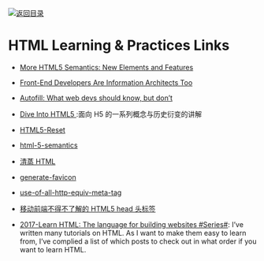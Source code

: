 [![返回目录](https://user-images.githubusercontent.com/5803001/38079637-ff0abcf0-3371-11e8-9b76-ad651620afc7.jpg)](https://github.com/wxyyxc1992/Awesome-Lists)

# HTML  Learning & Practices Links

* [More HTML5 Semantics: New Elements and Features](http://6me.us/RAy)

* [Front-End Developers Are Information Architects Too](https://24ways.org/2016/front-end-developers-are-information-architects-too)

* [Autofill: What web devs should know, but don’t](https://cloudfour.com/thinks/autofill-what-web-devs-should-know-but-dont/)

* [Dive Into HTML5 ](http://diveintohtml5.info/table-of-contents.html#storage):面向 H5 的一系列概念与历史衍变的讲解

* [HTML5-Reset](https://github.com/murtaugh/HTML5-Reset)

* [html-5-semantics](http://www.hongkiat.com/blog/html-5-semantics/)

* [清蒸 HTML](https://zhuanlan.zhihu.com/p/22909445)

* [generate-favicon](http://www.generate-favicon.com/)

* [use-of-all-http-equiv-meta-tag](http://www.frontendevelopers.com/use-of-all-http-equiv-meta-tag/)

* [移动前端不得不了解的 HTML5 head 头标签](http://www.css88.com/archives/6410)

* [2017-Learn HTML: The language for building websites #Series#](https://codetheweb.blog/learn/html/):
  I’ve written many tutorials on HTML. As I want to make them easy to learn from, I’ve complied a list of which posts to check out in what order if you want to learn HTML.
